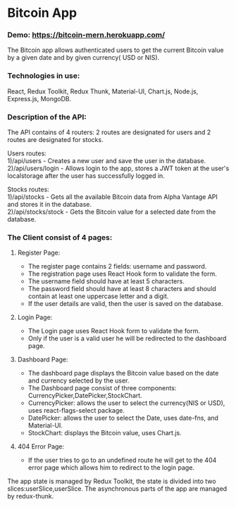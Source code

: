 # Bitcoin App
 ### Demo: https://bitcoin-mern.herokuapp.com/

The Bitcoin app allows authenticated users to get the current Bitcoin value by a given date and by given currency( USD or NIS).

### Technologies in use:
React, Redux Toolkit, Redux Thunk, Material-UI, Chart.js, Node.js, Express.js, MongoDB.


### Description of the API:
The API contains of 4 routers: 2 routes are designated for users and 2 routes are designated for stocks. 

Users routes:<br>
1)/api/users         - Creates a new user and save the user in the database. <br>
2)/api/users/login   - Allows login to the app, stores a JWT token at the user's localstorage after the user has successfully logged in. <br>

Stocks routes:<br>
1)/api/stocks        - Gets all the available Bitcoin data from Alpha Vantage API and stores it in the database.<br>
2)/api/stocks/stock  - Gets the Bitcoin value for a selected date from the database.<br>
 
 
### The Client consist of 4 pages:
1.  Register Page:
    * The register page contains 2 fields: username and password.
    *	The registration page uses React Hook form to validate the form.
    * The username field should have at least 5 characters.
    *	The password field should have at least 8 characters and should contain at least one uppercase letter and a digit.
    *	If the user details are valid, then the user is saved on the database.

2.  Login Page:
    *	The Login page uses React Hook form to validate the form.
    * Only if the user is a valid user he will be redirected to the dashboard page.

3.  Dashboard Page:
    * The dashboard page displays the Bitcoin value based on the date and currency selected by the user.
    * The Dashboard page consist of three components: CurrencyPicker,DatePicker,StockChart.
    *	CurrencyPicker: allows the user to select the currency(NIS or USD), uses react-flags-select package.
    * DatePicker: allows the user to select the Date, uses date-fns, and Material-UI.
    *	StockChart: displays the Bitcoin value, uses Chart.js.
 
5.  404 Error Page:
    * If the user tries to go to an undefined route he will get to the 404 error page which allows him to redirect to the login page.
 
  The app state is managed by Redux Toolkit, the state is divided into two slices:userSlice,userSlice.
  The asynchronous parts of the app are managed by redux-thunk.
  
 
  
  

